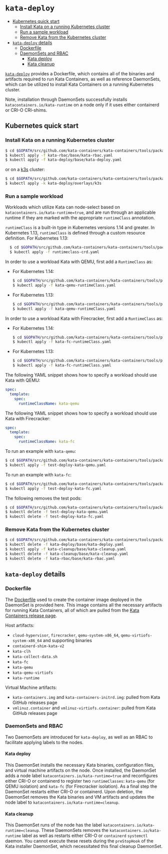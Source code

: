 # `kata-deploy`

* [Kubernetes quick start](#kubernetes-quick-start)
    * [Install Kata on a running Kubernetes cluster](#install-kata-on-a-running-kubernetes-cluster)
    * [Run a sample workload](#run-a-sample-workload)
    * [Remove Kata from the Kubernetes cluster](#remove-kata-from-the-kubernetes-cluster)
* [`kata-deploy` details](#kata-deploy-details)
    * [Dockerfile](#dockerfile)
    * [DaemonSets and RBAC](#daemonsets-and-rbac)
        * [Kata deploy](#kata-deploy)
        * [Kata cleanup](#kata-cleanup)

[`kata-deploy`](.) provides a Dockerfile, which contains all of the binaries
and artifacts required to run Kata Containers, as well as reference DaemonSets, which can
be utilized to install Kata Containers on a running Kubernetes cluster.

Note, installation through DaemonSets successfully installs `katacontainers.io/kata-runtime` on
a node only if it uses either containerd or CRI-O CRI-shims.

## Kubernetes quick start

### Install Kata on a running Kubernetes cluster

```sh
$ cd $GOPATH/src/github.com/kata-containers/kata-containers/tools/packaging/kata-deploy
$ kubectl apply -f kata-rbac/base/kata-rbac.yaml
$ kubectl apply -f kata-deploy/base/kata-deploy.yaml
```

or on a [k3s](https://k3s.io/) cluster:

```sh
$ cd $GOPATH/src/github.com/kata-containers/kata-containers/tools/packaging/kata-deploy
$ kubectl apply -k kata-deploy/overlays/k3s
```

### Run a sample workload


Workloads which utilize Kata can node-select based on `katacontainers.io/kata-runtime=true`, and are
run through an applicable runtime if they are marked with the appropriate `runtimeClass` annotation.

`runtimeClass` is a built-in type in Kubernetes versions 1.14 and greater. In Kubernetes 1.13, `runtimeClass`
is defined through a custom resource definition. For Kubernetes 1.13:
```sh
  $ cd $GOPATH/src/github.com/kata-containers/kata-containers/tools/packaging/kata-deploy/k8s-1.13
  $ kubectl apply -f runtimeclass-crd.yaml
```

In order to use a workload Kata with QEMU, first add a `RuntimeClass` as:
- For Kubernetes 1.14:
  ```sh
  $ cd $GOPATH/src/github.com/kata-containers/kata-containers/tools/packaging/kata-deploy/k8s-1.14
  $ kubectl apply -f kata-qemu-runtimeClass.yaml
  ```

- For Kubernetes 1.13:
  ```sh
  $ cd $GOPATH/src/github.com/kata-containers/kata-containers/tools/packaging/kata-deploy/k8s-1.13
  $ kubectl apply -f kata-qemu-runtimeClass.yaml
  ```


In order to use a workload Kata with Firecracker, first add a `RuntimeClass` as:
- For Kubernetes 1.14:
  ```sh
  $ cd $GOPATH/src/github.com/kata-containers/kata-containers/tools/packaging/kata-deploy/k8s-1.14
  $ kubectl apply -f kata-fc-runtimeClass.yaml
  ```

- For Kubernetes  1.13:
  ```sh
  $ cd $GOPATH/src/github.com/kata-containers/kata-containers/tools/packaging/kata-deploy/k8s-1.13
  $ kubectl apply -f kata-fc-runtimeClass.yaml
  ```

The following YAML snippet shows how to specify a workload should use Kata with QEMU:

```yaml
spec:
  template:
    spec:
      runtimeClassName: kata-qemu
```

The following YAML snippet shows how to specify a workload should use Kata with Firecracker:

```yaml
spec:
  template:
    spec:
      runtimeClassName: kata-fc
```

To run an example with `kata-qemu`:

```sh
$ cd $GOPATH/src/github.com/kata-containers/kata-containers/tools/packaging/kata-deploy/examples
$ kubectl apply -f test-deploy-kata-qemu.yaml
```

To run an example with `kata-fc`:

```sh
$ cd $GOPATH/src/github.com/kata-containers/kata-containers/tools/packaging/kata-deploy/examples
$ kubectl apply -f test-deploy-kata-fc.yaml
```

The following removes the test pods:

```sh
$ cd $GOPATH/src/github.com/kata-containers/kata-containers/tools/packaging/kata-deploy/examples
$ kubectl delete -f test-deploy-kata-qemu.yaml
$ kubectl delete -f test-deploy-kata-fc.yaml
```

### Remove Kata from the Kubernetes cluster

```sh
$ cd $GOPATH/src/github.com/kata-containers/kata-containers/tools/packaging/kata-deploy
$ kubectl delete -f kata-deploy/base/kata-deploy.yaml
$ kubectl apply -f kata-cleanup/base/kata-cleanup.yaml
$ kubectl delete -f kata-cleanup/base/kata-cleanup.yaml
$ kubectl delete -f kata-rbac/base/kata-rbac.yaml
```

## `kata-deploy` details

### Dockerfile

The [Dockerfile](Dockerfile)  used to create the container image deployed in the DaemonSet is provided here.
This image contains all the necessary artifacts for running Kata Containers, all of which are pulled
from the [Kata Containers release page](https://github.com/kata-containers/runtime/releases).

Host artifacts:
* `cloud-hypervisor`, `firecracker`, `qemu-system-x86_64`, `qemu-virtiofs-system-x86_64` and supporting binaries
* `containerd-shim-kata-v2`
* `kata-clh`
* `kata-collect-data.sh`
* `kata-fc`
* `kata-qemu`
* `kata-qemu-virtiofs`
* `kata-runtime`

Virtual Machine artifacts:
* `kata-containers.img` and `kata-containers-initrd.img`: pulled from Kata GitHub releases page
* `vmlinuz.container` and `vmlinuz-virtiofs.container`: pulled from Kata GitHub releases page

### DaemonSets and RBAC

Two DaemonSets are introduced for `kata-deploy`, as well as an RBAC to facilitate
applying labels to the nodes.

#### Kata deploy

This DaemonSet installs the necessary Kata binaries, configuration files, and virtual machine artifacts on
the node. Once installed, the DaemonSet adds a node label `katacontainers.io/kata-runtime=true` and reconfigures
either CRI-O or containerd to register two `runtimeClasses`: `kata-qemu` (for QEMU isolation) and `kata-fc` (for Firecracker isolation).
As a final step the DaemonSet restarts either CRI-O or containerd. Upon deletion, the DaemonSet removes the
Kata binaries and VM artifacts and updates the node label to `katacontainers.io/kata-runtime=cleanup`.

#### Kata cleanup

This DaemonSet runs of the node has the label `katacontainers.io/kata-runtime=cleanup`. These DaemonSets removes
the `katacontainers.io/kata-runtime` label as well as restarts either CRI-O or `containerd` `systemctl`
daemon. You cannot execute these resets during the `preStopHook` of the Kata installer DaemonSet,
which necessitated this final cleanup DaemonSet.
